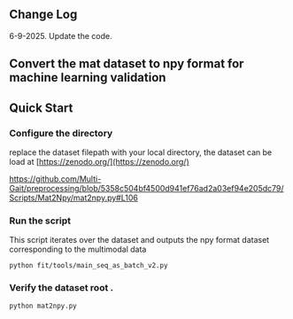 

## Change Log
6-9-2025. Update the code. 


## Convert the mat dataset to npy format for machine learning validation


## Quick Start

### Configure the directory

 replace the dataset filepath with your local directory, the dataset can be load at [https://zenodo.org/](https://zenodo.org/)

https://github.com/Multi-Gait/preprocessing/blob/5358c504bf4500d941ef76ad2a03ef94e205dc79/Scripts/Mat2Npy/mat2npy.py#L106


### Run the script
 
This script iterates over the dataset and outputs the npy format dataset corresponding to the multimodal data

```
python fit/tools/main_seq_as_batch_v2.py
```

### Verify the dataset root .
```
python mat2npy.py
```



